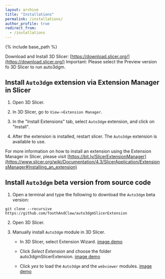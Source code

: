 ```yaml
---
layout: archive
title: "Installations"
permalink: /installations/
author_profile: true
redirect_from:
  - /installations
---
```


{% include base_path %}

Download and Install 3D Slicer: [https://download.slicer.org/](https://download.slicer.org/)
Important: Please select the Preview version fo 3D Slicer to run auto3dgm. 

## Install `Auto3dgm` extension via Extension Manager in Slicer

1. Open 3D Slicer.

2. In 3D Slicer, go to `View->Extension Manager`.
 
3. In the "Install Extensions" tab, select `Auto3dgm` extension, and click on "Install".

4. After the extension is installed, restart slicer. The `Auto3dgm` extension is available to use. 

For more information on how to install an extension using the Extension Manager in Slicer, please visit [https://bit.ly/SlicerExtensionManager](https://www.slicer.org/wiki/Documentation/4.3/SlicerApplication/ExtensionsManager#Installing_an_extension)

## Install `Auto3dgm` beta version from source code

1. Open a terminal and type the following to download the `Auto3dgm` beta version: 
```
git clone --recursive https://github.com/ToothAndClaw/auto3dgmSlicerExtension
```
2. Open 3D Slicer.

3. Manually install `Auto3dgm` module in 3D Slicer.  

    * In 3D Slicer, select Extension Wizard. [image demo](https://toothandclaw.github.io/images/01.png)

    * Click *Select Extension* and choose the folder auto3dgmSlicerExtension. [image demo](https://toothandclaw.github.io/images/02.png)

    * Click *yes* to load the `Auto3dgm` and the `webviewer` modules. [image demo](https://toothandclaw.github.io/images/03.png)
